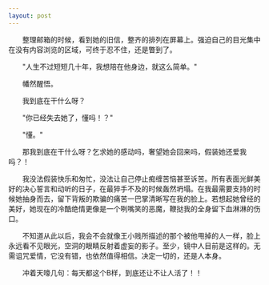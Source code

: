 ```yaml
---
layout: post
---
```

　　整理邮箱的时候，看到她的旧信，整齐的排列在屏幕上。强迫自己的目光集中在没有内容浏览的区域，可终于忍不住，还是瞥到了。

　　"人生不过短短几十年，我想陪在他身边，就这么简单。"

　　幡然醒悟。

　　我到底在干什么呀？

　　"你已经失去她了，懂吗！？"

　　"懂。"

　　那我到底在干什么呀？乞求她的感动吗，奢望她会回来吗，假装她还爱我吗？！

　　我没法假装快乐和匆忙，没法让自己停止痴缠苦恼甚至诉苦。所有表面光鲜美好的决心誓言和动听的日子，在最猝手不及的时候轰然坍塌。在我最需要支持的时候她抽身而去，留下背叛的欺骗的痛苦一巴掌清晰写在我的脸上。若想起她曾经的美好，她现在的冷酷绝情更像是一个咧嘴笑的恶魔，鞭挞我的全身留下血淋淋的伤口。

　　不知道从此以后，我会不会就像王小贱所描述的那个被他甩掉的人一样，脸上永远看不见眼光，空洞的眼睛反射着虚妄的影子。至少，镜中人目前是这样的。无需诅咒爱情，它没有错，也依然值得相信。决定一切的，还是人本身。

　　冲着天嚎几句：每天都这个B样，到底还让不让人活了！！